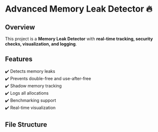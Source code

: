 # Advanced Memory Leak Detector 🔥

## Overview
This project is a **Memory Leak Detector** with **real-time tracking, security checks, visualization, and logging**.

## Features
✔️ Detects memory leaks  
✔️ Prevents double-free and use-after-free  
✔️ Shadow memory tracking  
✔️ Logs all allocations  
✔️ Benchmarking support  
✔️ Real-time visualization  

## File Structure
